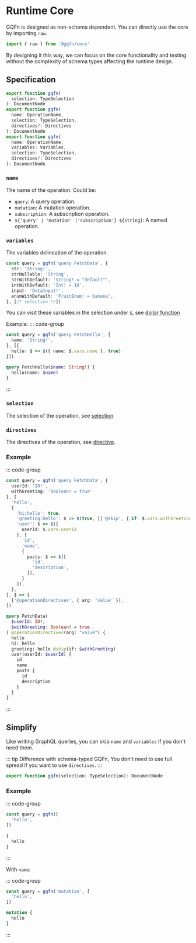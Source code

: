 # Runtime Core

GQFn is designed as non-schema dependent. You can directly use the core by importing `raw`.

```ts
import { raw } from '@gqfn/core'
```

By designing it this way, we can focus on the core functionality and testing without the complexity of schema types affecting the runtime design.

## Specification

```ts
export function gqfn(
  selection: TypeSelection
): DocumentNode
export function gqfn(
  name: OperationName,
  selection: TypeSelection,
  directives?: Directives
): DocumentNode
export function gqfn(
  name: OperationName,
  variables: Variables,
  selection: TypeSelection,
  directives?: Directives
): DocumentNode
```

### `name`

The name of the operation. Could be:

- `query`: A query operation.
- `mutation`: A mutation operation.
- `subscription`: A subscription operation.
- `${'query' | 'mutation' |'subscription'} ${string}`: A named operation.

### `variables`

The variables delineation of the operation.

```ts
const query = gqfn('query FetchData', {
  str: 'String!',
  strNullable: 'String',
  strWithDefault: 'String! = "default"',
  intWithDefault: 'Int! = 10',
  input: 'DataInput!',
  enumWithDefault: 'FruitEnum! = banana',
}, [/* selection */])
```
You can visit these variables in the selection under `$`, see [dollar function](./dollar)

Example:
::: code-group
```ts [Query Builder]
const query = gqfn('query FetchHello', {
  name: 'String!',
}, [{
  hello: $ => $({ name: $.vars.name }, true)
}])
```

```graphql [GraphQL Query]
query FetchHello($name: String!) {
  hello(name: $name)
}
```
:::

### `selection`

The selection of the operation, see [selection](./selection).

### `directives`

The directives of the operation, see [directive](./directive).

### Example

::: code-group
```ts [Query Builder]
const query = gqfn('query FetchData', {
  userId: 'ID!',
  withGreeting: 'Boolean! = true'
}, [
  'hello',
  {
    'hi:hello': true,
    'greeting:hello': $ => $(true, [['@skip', { if: $.vars.withGreeting }]]),
    'user': $ => $({
      userId: $.vars.userId
    }, [
      'id',
      'name',
      {
        posts: $ => $([
          'id',
          'description',
        ]),
      }
    ]),
  },
], $ => [
  ['@operationDirectives', { arg: 'value' }],
])
```

```graphql [GraphQL Query]
query FetchData(
  $userId: ID!,
  $withGreeting: Boolean! = true
) @operationDirectives(arg: "value") {
  hello
  hi: hello
  greeting: hello @skip(if: $withGreeting)
  user(userId: $userId) {
    id
    name
    posts {
      id
      description
    }
  }
}
```
:::

## Simplify

Like writing GraphQL queries, you can skip `name` and `variables` if you don't need them.

::: tip
Difference with schema-typed GQFn, You don't need to use full spread if you want to use `directives`.
:::

```ts
export function gqfn(selection: TypeSelection): DocumentNode
```

### Example

::: code-group
```ts [Query Builder]
const query = gqfn([
  'hello',
])
```

```graphql [GraphQL Query]
{
  hello
}
```
:::

With `name`:

::: code-group
```ts [Query Builder]
const query = gqfn('mutation', [
  'hello',
])
```

```graphql [GraphQL Query]
mutation {
  hello
}
```
:::
